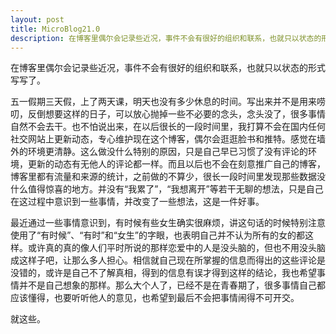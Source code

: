 ```yaml
---
layout: post
title: MicroBlog21.0
description: 在博客里偶尔会记录些近况，事件不会有很好的组织和联系，也就只以状态的形式写写了。
---
```


在博客里偶尔会记录些近况，事件不会有很好的组织和联系，也就只以状态的形式写写了。

五一假期三天假，上了两天课，明天也没有多少休息的时间。写出来并不是用来唠叨，反倒想要这样的日子，可以放心抛掉一些不必要的念头，念头没了，很多事情自然不会去干。也不怕说出来，在以后很长的一段时间里，我打算不会在国内任何社交网站上更新动态，专心维护现在这个博客，偶尔会逛逛脸书和推特。感觉在墙外的环境更清静。这么做没什么特别的原因，只是自己早已习惯了没有评论的环境，更新的动态有无他人的评论都一样。而且以后也不会在刻意推广自己的博客，博客里都有流量和来源的统计，之前做的不算少，很长一段时间里发现那些数据没什么值得惊喜的地方。并没有“我累了”，“我想离开”等若干无聊的想法，只是自己在这过程中意识到一些事情，并改变了一些想法，这是一件好事。

最近通过一些事情意识到，有时候有些女生确实很麻烦，讲这句话的时候特别注意使用了“有时候”、“有时”和“女生”的字眼，也表明自己并不认为所有的女的都这样。或许真的真的像人们平时所说的那样恋爱中的人是没头脑的，但也不用没头脑成这样子吧，让那么多人担心。相信就自己现在所掌握的信息而得出的这些评论是没错的，或许是自己不了解真相，得到的信息有误才得到这样的结论，我也希望事情并不是自己想象的那样。那么大个人了，已经不是在青春期了，很多事情自己都应该懂得，也要听听他人的意见，也希望到最后不会把事情闹得不可开交。

就这些。

